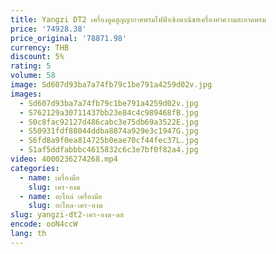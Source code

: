 ```yaml
---
title: Yangzi DT2 เครื่องดูดสูญญากาศพรมไฟฟ้าเชิงพาณิชย์เครื่องทําความสะอาดพรม
price: '74928.38'
price_original: '78871.98'
currency: THB
discount: 5%
rating: 5
volume: 58
image: Sd607d93ba7a74fb79c1be791a4259d02v.jpg
images:
  - Sd607d93ba7a74fb79c1be791a4259d02v.jpg
  - S762129a30711437bb23e84c4c989468fB.jpg
  - S0c8fac92127d486cabc3e75db69a3522E.jpg
  - S50931fdf88044ddba8874a929e3c1947G.jpg
  - S6fd8a9f0ea814725b0eae70cf44fec37L.jpg
  - S1af5ddfabbbc4615832c6c3e7bf0f82a4.jpg
video: 4000236274268.mp4
categories:
  - name: เครื่องมือ
    slug: เคร-องม
  - name: อะไหล่ เครื่องมือ
    slug: อะไหล-เคร-องม
slug: yangzi-dt2-เคร-องด-ดส
encode: ooN4ccW
lang: th
---
```

  